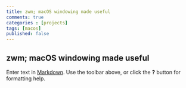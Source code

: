 ```yaml
---
title: zwm; macOS windowing made useful
comments: true
categories : [projects]
tags: [macos]
published: false
---
```


## zwm; macOS windowing made useful


Enter text in [Markdown](http://daringfireball.net/projects/markdown/). Use the toolbar above, or click the **?** button for formatting help.
